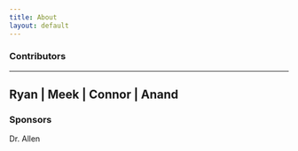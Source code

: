 ```yaml
---
title: About
layout: default
---
```


### Contributors

---
Ryan | Meek | Connor | Anand
---

### Sponsors

Dr. Allen